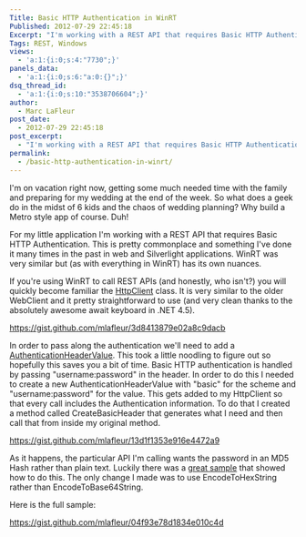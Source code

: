 ```yaml
---
Title: Basic HTTP Authentication in WinRT
Published: 2012-07-29 22:45:18
Excerpt: "I'm working with a REST API that requires Basic HTTP Authentication. This is pretty commonplace and something I've done it many times in the past in web and Silverlight applications. WinRT was very similar but (as with everything in WinRT) has its own nuances."
Tags: REST, Windows
views:
  - 'a:1:{i:0;s:4:"7730";}'
panels_data:
  - 'a:1:{i:0;s:6:"a:0:{}";}'
dsq_thread_id:
  - 'a:1:{i:0;s:10:"3538706604";}'
author:
  - Marc LaFleur
post_date:
  - 2012-07-29 22:45:18
post_excerpt:
  - "I'm working with a REST API that requires Basic HTTP Authentication. This is pretty commonplace and something I've done it many times in the past in web and Silverlight applications. WinRT was very similar but (as with everything in WinRT) has its own nuances."
permalink:
  - /basic-http-authentication-in-winrt/
---
```

I'm on vacation right now, getting some much needed time with the family and preparing for my wedding at the end of the week. So what does a geek do in the midst of 6 kids and the chaos of wedding planning? Why build a Metro style app of course. Duh!

For my little application I'm working with a REST API that requires Basic HTTP Authentication. This is pretty commonplace and something I've done it many times in the past in web and Silverlight applications. WinRT was very similar but (as with everything in WinRT) has its own nuances.

If you're using WinRT to call REST APIs (and honestly, who isn't?) you will quickly become familiar the <a href="http://msdn.microsoft.com/en-us/library/system.net.http.httpclient(v=vs.110).aspx" target="_blank">HttpClient</a> class. It is very similar to the older WebClient and it pretty straightforward to use (and very clean thanks to the absolutely awesome await keyboard in .NET 4.5).

https://gist.github.com/mlafleur/3d8413879e02a8c9dacb

In order to pass along the authentication we'll need to add a <a href="http://msdn.microsoft.com/en-us/library/hh193878(v=vs.110)" target="_blank">AuthenticationHeaderValue</a>. This took a little noodling to figure out so hopefully this saves you a bit of time. Basic HTTP authentication is handled by passing "username:password" in the header. In order to do this I needed to create a new AuthenticationHeaderValue with "basic" for the scheme and "username:password" for the value. This gets added to my HttpClient so that every call includes the Authentication information. To do that I created a method called CreateBasicHeader that generates what I need and then call that from inside my original method.

https://gist.github.com/mlafleur/13d1f1353e916e4472a9

As it happens, the particular API I'm calling wants the password in an MD5 Hash rather than plain text. Luckily there was a <a href="http://msdn.microsoft.com/en-us/library/windows/apps/windows.security.cryptography.core.hashalgorithmprovider.openalgorithm.aspx" target="_blank">great sample</a> that showed how to do this. The only change I made was to use EncodeToHexString rather than EncodeToBase64String.

Here is the full sample:

https://gist.github.com/mlafleur/04f93e78d1834e010c4d